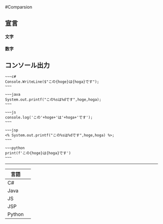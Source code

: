 #Comparsion
## 宣言
#### 文字
#### 数字
## コンソール出力
	~~~c#
	Console.WriteLine($"この{hoge}は{hoga}です");
	~~~

	~~~java
	System.out.printf("この%sは%dです",hoge,hoga);
	~~~
	
	~~~js
	console.log('この'+hoge+'は'+hoga+'です');
	~~~

	~~~jsp
	<% System.out.printf("この%sは%dです",hoge,hoga) %>;
	~~~

	~~~python
	print(f'この{hoge}は{hoga}です')
	~~~
---
|言語||
|---|---|
|C#||
|Java||
|JS||
|JSP||
|Python||